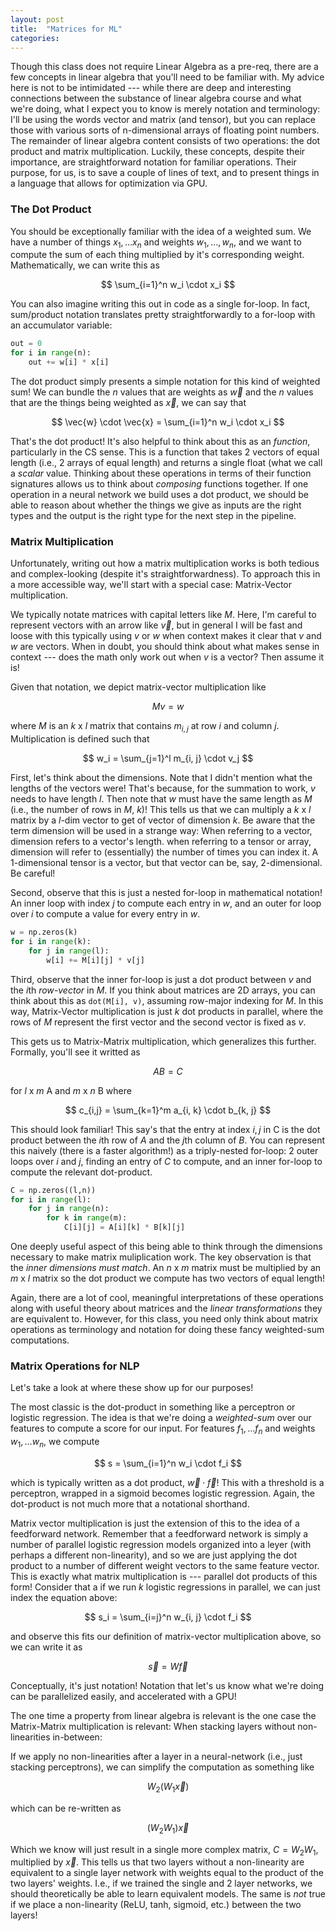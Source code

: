 ```yaml
---
layout: post
title:  "Matrices for ML"
categories: 
---
```


Though this class does not require Linear Algebra as a pre-req, there are a few concepts in linear algebra that you'll need to be familiar with. My advice here is not to be intimidated --- while there are deep and interesting connections between the substance of linear algebra course and what we're doing, what I expect you to know is merely notation and terminology: I'll be using the words vector and matrix (and tensor), but you can replace those with various sorts of n-dimensional arrays of floating point numbers. The remainder of linear algebra content consists of two operations: the dot product and matrix multiplication. Luckily, these concepts, despite their importance, are straightforward notation for familiar operations. Their purpose, for us, is to save a couple of lines of text, and to present things in a language that allows for optimization via GPU.

### The Dot Product

You should be exceptionally familiar with the idea of a weighted sum. We have a number of things $x_1, \dots x_n$ and weights $w_1, \dots, w_n$, and we want to compute the sum of each thing multiplied by it's corresponding weight. Mathematically, we can write this as 

$$ \sum_{i=1}^n w_i \cdot x_i $$

You can also imagine writing this out in code as a single for-loop. In fact, sum/product notation translates pretty straightforwardly to a for-loop with an accumulator variable:

```python
out = 0
for i in range(n):
    out += w[i] * x[i]
```

The dot product simply presents a simple notation for this kind of weighted sum! We can bundle the $n$ values that are weights as $\vec{w}$ and the $n$ values that are the things being weighted as $\vec{x}$, we can say that

$$ \vec{w} \cdot \vec{x} = \sum_{i=1}^n w_i \cdot x_i $$

That's the dot product! It's also helpful to think about this as an *function*, particularly in the CS sense. This is a function that takes 2 vectors of equal length (i.e., 2 arrays of equal length) and returns a single float (what we call a *scalar* value. Thinking about these operations in terms of their function signatures allows us to think about *composing* functions together. If one operation in a neural network we build uses a dot product, we should be able to reason about whether the things we give as inputs are the right types and the output is the right type for the next step in the pipeline. 

### Matrix Multiplication

Unfortunately, writing out how a matrix multiplication works is both tedious and complex-looking (despite it's straightforwardness). To approach this in a more accessible way, we'll start with a special case: Matrix-Vector multiplication.

We typically notate matrices with capital letters like $M$. Here, I'm careful to represent vectors with an arrow like $\vec{v}$, but in general I will be fast and loose with this typically using $v$ or $w$ when context makes it clear that $v$ and $w$ are vectors. When in doubt, you should think about what makes sense in context --- does the math only work out when $v$ is a vector? Then assume it is! 

Given that notation, we depict matrix-vector multiplication like

$$ Mv = w $$ 

where $M$ is an $k$ x $l$ matrix that contains $m_{i,j}$ at row $i$ and column $j$. Multiplication is defined such that

$$ w_i = \sum_{j=1}^l m_{i, j} \cdot v_j $$

First, let's think about the dimensions. Note that I didn't mention what the lengths of the vectors were! That's because, for the summation to work, $v$ needs to have length $l$. Then note that $w$ must have the same length as $M$ (i.e., the number of rows in $M$, $k$)! This tells us that we can multiply a $k$ x $l$ matrix by a $l$-dim vector to get of vector of dimension $k$. Be aware that the term dimension will be used in a strange way: When referring to a vector, dimension refers to a vector's length. when referring to a tensor or array, dimension will refer to (essentially) the number of times you can index it. A 1-dimensional tensor is a vector, but that vector can be, say, 2-dimensional. Be careful!

Second, observe that this is just a nested for-loop in mathematical notation! An inner loop with index $j$ to compute each entry in $w$, and an outer for loop over $i$ to compute a value for every entry in $w$. 

```python
w = np.zeros(k)
for i in range(k):
    for j in range(l):
        w[i] += M[i][j] * v[j]
```

Third, observe that the inner for-loop is just a dot product between $v$ and the $i$th *row-vector* in $M$. If you think about matrices are 2D arrays, you can think about this as `dot(M[i], v)`, assuming row-major indexing for $M$. In this way, Matrix-Vector multiplication is just $k$ dot products in parallel, where the rows of $M$ represent the first vector and the second vector is fixed as $v$.

This gets us to Matrix-Matrix multiplication, which generalizes this further. Formally, you'll see it writted as 

$$ AB = C $$

for $l$ x $m$ A and $m$ x $n$ B where

$$ c_{i,j} = \sum_{k=1}^m a_{i, k} \cdot b_{k, j} $$

This should look familiar! This say's that the entry at index $i, j$ in C is the dot product between the $i$th row of $A$ and the $j$th column of $B$. You can represent this naively (there is a faster algorithm!) as a triply-nested for-loop: 2 outer loops over $i$ and $j$, finding an entry of $C$ to compute, and an inner for-loop to compute the relevant dot-product.

```python
C = np.zeros((l,n))
for i in range(l):
    for j in range(n):
        for k in range(m):
            C[i][j] = A[i][k] * B[k][j]
```

One deeply useful aspect of this being able to think through the dimensions necessary to make matrix muliplication work. The key observation is that the *inner dimensions must match*. An $n$ x $m$ matrix must be multiplied by an $m$ x $l$ matrix so the dot product we compute has two vectors of equal length! 

Again, there are a lot of cool, meaningful interpretations of these operations along with useful theory about matrices and the *linear transformations* they are equivalent to. However, for this class, you need only think about matrix operations as terminology and notation for doing these fancy weighted-sum computations.

### Matrix Operations for NLP

Let's take a look at where these show up for our purposes!

The most classic is the dot-product in something like a perceptron or logistic regression. The idea is that we're doing a *weighted-sum* over our features to compute a score for our input. For features $f_1, \dots f_n$ and weights $w_1, \dots w_n$, we compute

$$ s = \sum_{i=1}^n w_i \cdot f_i $$

which is typically written as a dot product, $\vec{w} \cdot \vec{f}$! This with a threshold is a perceptron, wrapped in a sigmoid becomes logistic regression. Again, the dot-product is not much more that a notational shorthand. 

Matrix vector multiplication is just the extension of this to the idea of a feedforward network. Remember that a feedforward network is simply a number of parallel logistic regression models organized into a leyer (with perhaps a different non-linearity), and so we are just applying the dot product to a number of different weight vectors to the same feature vector. This is exactly what matrix multiplication is --- parallel dot products of this form! Consider that a if we run $k$ logistic regressions in parallel, we can just index the equation above:

$$ s_i = \sum_{i=j}^n w_{i, j} \cdot f_i $$

and observe this fits our definition of matrix-vector multiplication above, so we can write it as 

$$ \vec{s} = W\vec{f} $$

Conceptually, it's just notation! Notation that let's us know what we're doing can be parallelized easily, and accelerated with a GPU! 

The one time a property from linear algebra is relevant is the one case the Matrix-Matrix multiplication is relevant: When stacking layers without non-linearities in-between:

If we apply no non-linearities after a layer in a neural-network (i.e., just stacking perceptrons), we can simplify the computation as something like

$$ W_2(W_1\vec{x}) $$

which can be re-written as 

$$ (W_2W_1)\vec{x} $$

Which we know will just result in a single more complex matrix, $C = W_2W_1$, multiplied by $\vec{x}$. This tells us that two layers without a non-linearity are equivalent to a single layer network with weights equal to the product of the two layers' weights. I.e., if we trained the single and 2 layer networks, we should theoretically be able to learn equivalent models. The same is *not* true if we place a non-linearity (ReLU, tanh, sigmoid, etc.) between the two layers!


